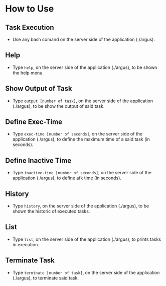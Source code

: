# How to Use

## Task Execution
* Use any bash comand on the server side of the application (./argus).

## Help
* Type `help`, on the server side of the application (./argus), to be shown the help menu.

## Show Output of Task
* Type `output [number of task]`, on the server side of the application (./argus), to be show the output of said task.

## Define Exec-Time
* Type `exec-time [number of seconds]`, on the server side of the application (./argus), to define the maximum time of a said task (in seconds).

## Define Inactive Time
* Type `inactive-time [number of seconds]`, on the server side of the application (./argus), to define afk time (in seconds).

## History
* Type `history`, on the server side of the application (./argus), to be shown the historic of executed tasks.

## List
* Type `list`, on the server side of the application (./argus), to prints tasks in execution.

## Terminate Task
* Type `terminate [number of task]`, on the server side of the application (./argus), to terminate said task.
